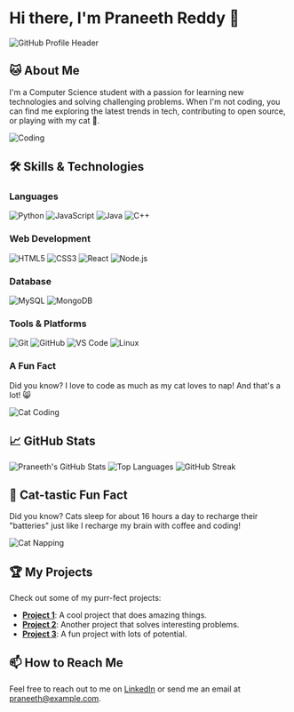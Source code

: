 # Hi there, I'm Praneeth Reddy 👋

![GitHub Profile Header](https://github.com/yourusername/yourrepositoryname/blob/main/yourimage.jpg)

## 🐱 About Me
I'm a Computer Science student with a passion for learning new technologies and solving challenging problems. When I'm not coding, you can find me exploring the latest trends in tech, contributing to open source, or playing with my cat 🐾.

![Coding](https://media.giphy.com/media/du3J3cXyzhj75IOgvA/giphy.gif)

## 🛠️ Skills & Technologies
### Languages
<p align="left">
  <img src="https://img.shields.io/badge/-Python-3776AB?style=flat&logo=python&logoColor=white" alt="Python" />
  <img src="https://img.shields.io/badge/-JavaScript-F7DF1E?style=flat&logo=javascript&logoColor=black" alt="JavaScript" />
  <img src="https://img.shields.io/badge/-Java-007396?style=flat&logo=java&logoColor=white" alt="Java" />
  <img src="https://img.shields.io/badge/-C++-00599C?style=flat&logo=cplusplus&logoColor=white" alt="C++" />
</p>

### Web Development
<p align="left">
  <img src="https://img.shields.io/badge/-HTML5-E34F26?style=flat&logo=html5&logoColor=white" alt="HTML5" />
  <img src="https://img.shields.io/badge/-CSS3-1572B6?style=flat&logo=css3&logoColor=white" alt="CSS3" />
  <img src="https://img.shields.io/badge/-React-61DAFB?style=flat&logo=react&logoColor=black" alt="React" />
  <img src="https://img.shields.io/badge/-Node.js-339933?style=flat&logo=nodedotjs&logoColor=white" alt="Node.js" />
</p>

### Database
<p align="left">
  <img src="https://img.shields.io/badge/-MySQL-4479A1?style=flat&logo=mysql&logoColor=white" alt="MySQL" />
  <img src="https://img.shields.io/badge/-MongoDB-47A248?style=flat&logo=mongodb&logoColor=white" alt="MongoDB" />
</p>

### Tools & Platforms
<p align="left">
  <img src="https://img.shields.io/badge/-Git-F05032?style=flat&logo=git&logoColor=white" alt="Git" />
  <img src="https://img.shields.io/badge/-GitHub-181717?style=flat&logo=github&logoColor=white" alt="GitHub" />
  <img src="https://img.shields.io/badge/-VS%20Code-007ACC?style=flat&logo=visual-studio-code&logoColor=white" alt="VS Code" />
  <img src="https://img.shields.io/badge/-Linux-FCC624?style=flat&logo=linux&logoColor=black" alt="Linux" />
</p>

### A Fun Fact
Did you know? I love to code as much as my cat loves to nap! And that's a lot! 😸

![Cat Coding](https://media.giphy.com/media/JIX9t2j0ZTN9S/giphy.gif)

## 📈 GitHub Stats
<p>
  <img src="https://github-readme-stats.vercel.app/api?username=yourusername&show_icons=true&theme=radical" alt="Praneeth's GitHub Stats" />
  <img src="https://github-readme-stats.vercel.app/api/top-langs/?username=yourusername&layout=compact&theme=radical" alt="Top Languages" />
  <img src="https://streak-stats.demolab.com?user=yourusername&theme=radical&hide_border=true&border_radius=32&date_format=j%20M%5B%20Y%5D" alt="GitHub Streak" />
</p>

## 🐾 Cat-tastic Fun Fact
Did you know? Cats sleep for about 16 hours a day to recharge their "batteries" just like I recharge my brain with coffee and coding!

![Cat Napping](https://media.giphy.com/media/12HZukMBlutpoQ/giphy.gif)

## 🏆 My Projects
Check out some of my purr-fect projects:

- [**Project 1**](https://github.com/yourusername/project1): A cool project that does amazing things.
- [**Project 2**](https://github.com/yourusername/project2): Another project that solves interesting problems.
- [**Project 3**](https://github.com/yourusername/project3): A fun project with lots of potential.

## 📫 How to Reach Me
Feel free to reach out to me on [LinkedIn](https://www.linkedin.com/in/yourprofile/) or send me an email at praneeth@example.com.
